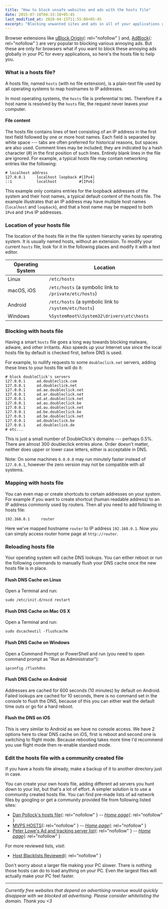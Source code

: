 ```yaml
---
title: "How to block unsafe websites and ads with the hosts file"
date: 2015-07-10T04:33:10+05:45
last_modified_at: 2020-04-15T11:55:00+05:45
excerpt: "Blocking unwanted sites and ads in all of your applications globally and speed up browsing with the hosts file on your PC."
---
```


Browser extensions like [uBlock Origin](https://github.com/gorhill/uBlock){: rel="nofollow" } and, [AdBlock](https://getadblock.com/){: rel="nofollow" } are very popular to blocking various annoying ads. But these are only for browsers what if you want to block these annoying ads globally in your PC for every applications, so here's the hosts file to help you.

### What is a hosts file?

A hosts file, named `hosts` (with no file extension), is a plain-text file used by all operating systems to map hostnames to IP addresses.

In most operating systems, the `hosts` file is preferential to `DNS`.  Therefore if a host name is resolved by the `hosts` file, the request never leaves your computer.

#### File content

The hosts file contains lines of text consisting of an IP address in the first text field followed by one or more host names. Each field is separated by white space --- tabs are often preferred for historical reasons, but spaces are also used. Comment lines may be included; they are indicated by a hash character (#) in the first position of such lines. Entirely blank lines in the file are ignored. For example, a typical hosts file may contain networking entries like the following:

```text
# localhost address
127.0.0.1     localhost loopback #[IPv4]
::1           localhost          #[IPv6]
```

This example only contains entries for the loopback addresses of the system and their host names, a typical default content of the hosts file. The example illustrates that an IP address may have multiple host names (`localhost` and `loopback`), and that a host name may be mapped to both `IPv4` and `IPv6` IP addresses.

### Location of your hosts file

The location of the hosts file in the file system hierarchy varies by operating system. It is usually named hosts, without an extension. To modify your current `hosts` file, look for it in the following places and modify it with a text editor.

| Operating System              | Location
|-------------------------------|-------------------------------------------------------
| Linux                         | `/etc/hosts`
| macOS, iOS                    | `/etc/hosts` (a symbolic link to `/private/etc/hosts`)
| Android                       | `/etc/hosts` (a symbolic link to `/system/etc/hosts`)
| Windows                       | `%SystemRoot%\System32\drivers\etc\hosts`

### Blocking with hosts file

Having a smart `hosts` file goes a long way towards blocking malware, adware, and other irritants. Also speeds up your Internet use since the local hosts file by default is checked first, before DNS is used.

For example, to nullify requests to some `doubleclick.net` servers, adding these lines to your hosts file will do it:

```text
# block doubleClick's servers
127.0.0.1     ad.doubleclick.com
127.0.0.1     ad.doubleclick.net
127.0.0.1     ad.ae.doubleclick.net
127.0.0.1     ad.ar.doubleclick.net
127.0.0.1     ad.at.doubleclick.net
127.0.0.1     ad.au.doubleclick.be
127.0.0.1     ad.au.doubleclick.net
127.0.0.1     ad.be.doubleclick.be
127.0.0.1     ad.be.doubleclick.net
127.0.0.1     ad.doubleclick.be
127.0.0.1     ad.doubleclick.de
# etc...
```

This is just a small number of DoubleClick's domains --- perhaps 0.5%. There are almost 300 doubleclick entries alone. Order doesn't matter, neither does upper or lower case letters, either is acceptable in DNS.

Note: On some machines `0.0.0.0` may run minutely faster instead of `127.0.0.1`, however the zero version may not be compatible with all systems.

### Mapping with hosts file

You can even map or create shortcuts to certain addresses on your system. For example if you want to create shortcut (human readable address) to an IP address commonly used by routers. Then all you need to add following in hosts file:

```text
192.168.0.1     router
```

Here we've mapped hostname `router` to IP address `192.168.0.1`. Now you can simply access router home page at `http://router`.

### Reloading hosts file

Your operating system will cache DNS lookups. You can either reboot or run the following commands to manually flush your DNS cache once the new hosts file is in place.

#### Flush DNS Cache on Linux

Open a Terminal and run:

```text
sudo /etc/init.d/nscd restart
```

#### Flush DNS Cache on Mac OS X

Open a Terminal and run:

```text
sudo dscacheutil -flushcache
```

#### Flush DNS Cache on Windows

Open a Command Prompt or PowerShell and run (you need to open command prompt as "Run as Administrator"):

```text
ipconfig /flushdns
```

#### Flush DNS Cache on Android

Addresses are cached for 600 seconds (10 minutes) by default on Android. Failed lookups are cached for 10 seconds, there is no command set in the console to flush the DNS, because of this you can either wait the default time outs or go for a hard reboot.

#### Flush the DNS on iOS

This is very similar to Android as we have no console access. We have 2 options here to clear DNS cache on iOS, first is reboot and second one is switching to flight mode. Because rebooting takes more time I'd recommend you use flight mode then re-enable standard mode.

### Edit the hosts file with a community created file

If you have a hosts file already, make a backup of it to another directory just in case.

You can create your own hosts file, adding different ad servers you hunt down to your list, but that's a lot of effort. A simpler solution is to use a community created hosts file. You can find pre-made lists of ad network files by googling or get a community provided file from following listed sites:

* [Dan Pollock's hosts file](https://someonewhocares.org/hosts/hosts){: rel="nofollow" } -- [*Home page*](https://someonewhocares.org/hosts/){: rel="nofollow" }
* [MVPS HOSTS](https://winhelp2002.mvps.org/hosts.txt){: rel="nofollow" } -- [*Home page*](https://winhelp2002.mvps.org/){: rel="nofollow" }
* [Peter Lowe's Ad and tracking server list](https://pgl.yoyo.org/adservers/serverlist.php?hostformat=hosts&showintro=1&mimetype=plaintext){: rel="nofollow" } -- [*Home page*](https://pgl.yoyo.org/adservers/){: rel="nofollow" }

For more reviewed lists, *visit*:

* [Host Blacklists Reviewed](https://linuxreviews.org/Comparison_of_HOST_file_blacklists#Host_Blacklists_Reviewed){: rel="nofollow" }

Don't worry about a larger file making your PC slower. There is nothing those hosts can do to load anything on your PC. Even the largest files will actually make your PC feel faster.

---

*Currently free websites that depend on advertising revenue would quickly disappear with we blocked all advertising. Please consider whitelisting the domain. Thank you <3*
